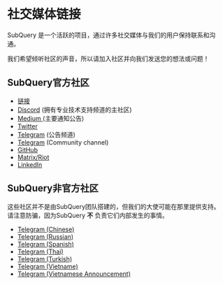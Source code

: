 # 社交媒体链接

SubQuery 是一个活跃的项目，通过许多社交媒体与我们的用户保持联系和沟通。

我们希望倾听社区的声音，所以请加入社区并向我们发送您的想法或问题！

## SubQuery官方社区

- [链接](https://linktr.ee/subquerynetwork)
- [Discord](https://discord.com/invite/subquery) (拥有专业技术支持频道的主社区)
- [ Medium ](https://subquery.medium.com) (主要通知公告)
- [Twitter](https://twitter.com/subquerynetwork)
- [Telegram](https://t.me/subquerynetwork) (公告频道)
- [Telegram](https://t.me/subquerynetworkcommunity) (Community channel)
- [GitHub](https://github.com/subquery/)
- [Matrix/Riot](https://matrix.to/#/#subquery:matrix.org)
- [LinkedIn](https://www.linkedin.com/company/subquery)

## SubQuery非官方社区

这些社区并不是由SubQuery团队搭建的，但我们的大使可能在那里提供支持。 请注意防骗，因为SubQuery **不** 负责它们内部发生的事情。

- [Telegram (Chinese)](https://t.me/subquerychina)
- [Telegram (Russian)](https://t.me/SubQuery_russia)
- [Telegram (Spanish)](https://t.me/SubQueryES)
- [Telegram (Thai)](https://t.me/subquerynetworkthai)
- [Telegram (Turkish)](https://t.me/subquery_TR)
- [Telegram (Vietname)](https://t.me/subqueryvietnam)
- [Telegram (Vietnamese Announcement)](https://t.me/subqueryannvn)

